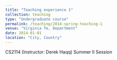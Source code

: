 ```yaml
---
title: "Teaching experience 1"
collection: teaching
type: "Undergraduate course"
permalink: /teaching/2014-spring-teaching-1
venue: "Virginia Te, Department"
date: 2014-01-01
location: "City, Country"
---
```


CS2114 (Instructor: Derek Haqq) 
Summer II Session
